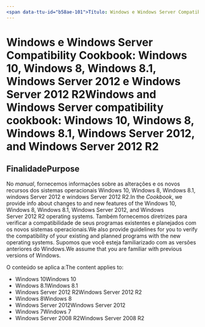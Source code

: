 ```yaml
---
<span data-ttu-id="b58ae-101">Título: Windows e Windows Server Compatibility Cookbook Windows 10, Windows 8, Windows 8.1, Windows Server 2012 e Windows Server 2012 R2 Descrição: Windows e Windows Server Compatibility Cookbook: Windows 10, Windows 8, Windows 8.1, Windows Server 2012 e Windows Server 2012 R2 MS. AssetID: cf282d99-68ff-4219-bef0-afcdeedb0176 MS. tópico: artigo MS. Date: 05/31/2018</span><span class="sxs-lookup"><span data-stu-id="b58ae-101">title: Windows and Windows Server compatibility cookbook Windows 10, Windows 8, Windows 8.1, Windows Server 2012, and Windows Server 2012 R2 description: Windows and Windows Server compatibility cookbook: Windows 10, Windows 8, Windows 8.1, Windows Server 2012, and Windows Server 2012 R2 ms.assetid: cf282d99-68ff-4219-bef0-afcdeedb0176 ms.topic: article ms.date: 05/31/2018</span></span>
---
```


# <a name="windows-and-windows-server-compatibility-cookbook-windows-10-windows-8-windows-81-windows-server-2012-and-windows-server-2012-r2"></a><span data-ttu-id="b58ae-102">Windows e Windows Server Compatibility Cookbook: Windows 10, Windows 8, Windows 8.1, Windows Server 2012 e Windows Server 2012 R2</span><span class="sxs-lookup"><span data-stu-id="b58ae-102">Windows and Windows Server compatibility cookbook: Windows 10, Windows 8, Windows 8.1, Windows Server 2012, and Windows Server 2012 R2</span></span>

## <a name="purpose"></a><span data-ttu-id="b58ae-103">Finalidade</span><span class="sxs-lookup"><span data-stu-id="b58ae-103">Purpose</span></span>

<span data-ttu-id="b58ae-104">No *manual*, fornecemos informações sobre as alterações e os novos recursos dos sistemas operacionais Windows 10, Windows 8, Windows 8.1, windows Server 2012 e windows Server 2012 R2.</span><span class="sxs-lookup"><span data-stu-id="b58ae-104">In the *Cookbook*, we provide info about changes to and new features of the Windows 10, Windows 8, Windows 8.1, Windows Server 2012, and Windows Server 2012 R2 operating systems.</span></span> <span data-ttu-id="b58ae-105">Também fornecemos diretrizes para verificar a compatibilidade de seus programas existentes e planejados com os novos sistemas operacionais.</span><span class="sxs-lookup"><span data-stu-id="b58ae-105">We also provide guidelines for you to verify the compatibility of your existing and planned programs with the new operating systems.</span></span> <span data-ttu-id="b58ae-106">Supomos que você esteja familiarizado com as versões anteriores do Windows.</span><span class="sxs-lookup"><span data-stu-id="b58ae-106">We assume that you are familiar with previous versions of Windows.</span></span>

<span data-ttu-id="b58ae-107">O conteúdo se aplica a:</span><span class="sxs-lookup"><span data-stu-id="b58ae-107">The content applies to:</span></span>

-   <span data-ttu-id="b58ae-108">Windows 10</span><span class="sxs-lookup"><span data-stu-id="b58ae-108">Windows 10</span></span>
-   <span data-ttu-id="b58ae-109">Windows 8.1</span><span class="sxs-lookup"><span data-stu-id="b58ae-109">Windows 8.1</span></span>
-   <span data-ttu-id="b58ae-110">Windows Server 2012 R2</span><span class="sxs-lookup"><span data-stu-id="b58ae-110">Windows Server 2012 R2</span></span>
-   <span data-ttu-id="b58ae-111">Windows 8</span><span class="sxs-lookup"><span data-stu-id="b58ae-111">Windows 8</span></span>
-   <span data-ttu-id="b58ae-112">Windows Server 2012</span><span class="sxs-lookup"><span data-stu-id="b58ae-112">Windows Server 2012</span></span>
-   <span data-ttu-id="b58ae-113">Windows 7</span><span class="sxs-lookup"><span data-stu-id="b58ae-113">Windows 7</span></span>
-   <span data-ttu-id="b58ae-114">Windows Server 2008 R2</span><span class="sxs-lookup"><span data-stu-id="b58ae-114">Windows Server 2008 R2</span></span>

 

 




